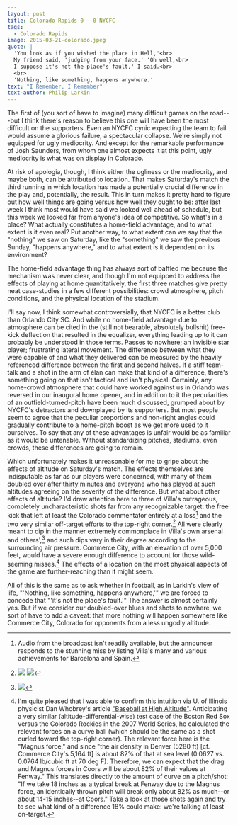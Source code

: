 ```yaml
---
layout: post
title: Colorado Rapids 0 - 0 NYCFC 
tags: 
  - Colorado Rapids
image: 2015-03-21-colorado.jpeg
quote: |
  'You look as if you wished the place in Hell,'<br>
  My friend said, 'judging from your face.' 'Oh well,<br>
  I suppose it's not the place's fault,' I said.<br>
  <br>
  'Nothing, like something, happens anywhere.'
text: "I Remember, I Remember" 
text-author: Philip Larkin 
---
```


The first of (you sort of have to imagine) many difficult games on the road---but I think there's reason to believe this one will have been the most difficult on the supporters. Even an NYCFC cynic expecting the team to fail would assume a glorious failure, a spectacular collapse. We're simply not equipped for ugly mediocrity. And except for the remarkable performance of Josh Saunders, from whom one almost expects it at this point, ugly mediocrity is what was on display in Colorado.

At risk of apologia, though, I think either the ugliness or the mediocrity, and maybe both, can be attributed to location. That makes Saturday's match the third running in which location has made a potentially crucial difference in the play and, potentially, the result.<!--break--> This in turn makes it pretty hard to figure out how well things are going versus how well they ought to be: after last week I think most would have said we looked well ahead of schedule, but this week we looked far from anyone's idea of competitive. So what's in a place? What actually constitutes a home-field advantage, and to what extent is it even real? Put another way, to what extent can we say that the "nothing" we saw on Saturday, like the "something" we saw the previous Sunday, "happens anywhere," and to what extent is it dependent on its environment? 

The home-field advantage thing has always sort of baffled me because the mechanism was never clear, and though I'm not equipped to address the effects of playing at home quantitatively, the first three matches give pretty neat case-studies in a few different possibilities: crowd atmosphere, pitch conditions, and the physical location of the stadium.

I'll say now, I think somewhat controversially, that NYCFC is a better club than Orlando City SC. And while no home-field advantage due to atmosphere can be cited in the (still not bearable, absolutely bullshit) free-kick deflection that resulted in the equalizer, everything leading up to it can probably be understood in those terms. Passes to nowhere; an invisible star player; frustrating lateral movement. The difference between what they were capable of and what they delivered can be measured by the heavily referenced difference between the first and second halves. If a stiff team-talk and a shot in the arm of élan can make that kind of a difference, there's something going on that isn't tactical and isn't physical. Certainly, any home-crowd atmosphere that could have worked against us in Orlando was reversed in our inaugural home opener, and in addition to it the peculiarities of an outfield-turned-pitch have been much discussed, grumped about by NYCFC's detractors and downplayed by its supporters. But most people seem to agree that the peculiar proportions and non-right angles could gradually contribute to a home-pitch boost as we get more used to it ourselves. To say that any of these advantages is unfair would be as familiar as it would be untenable. Without standardizing pitches, stadiums, even crowds, these differences are going to remain.

Which unfortunately makes it unreasonable for me to gripe about the effects of altitude on Saturday's match. The effects themselves are indisputable as far as our players were concerned, with many of them doubled over after thirty minutes and everyone who has played at such altitudes agreeing on the severity of the difference. But what about other effects of altitude? I'd draw attention here to three of Villa's outrageous, completely uncharacteristic shots far from any recognizable target: the free kick that left at least the Colorado commentator entirely at a loss[^1] and the two very similar off-target efforts to the top-right corner.[^2] All were clearly meant to dip in the manner extremely commonplace in Villa's own arsenal and others',[^3] and such dips vary in their degree according to the surrounding air pressure. Commerce City, with an elevation of over 5,000 feet, would have a severe enough difference to account for those wild-seeming misses.[^4] The effects of a location on the most physical aspects of the game are further-reaching than it might seem.

All of this is the same as to ask whether in football, as in Larkin's view of life, "'Nothing, like something, happens anywhere,'" we are forced to concede that "'it's not the place's fault.'" The answer is almost certainly yes. But if we consider our doubled-over blues and shots to nowhere, we sort of have to add a caveat: that more nothing will happen somewhere like Commerce City, Colorado for opponents from a less ungodly altitude.

[^1]: Audio from the broadcast isn't readily available, but the announcer responds to the stunning miss by listing Villa's many and various achievements for Barcelona and Spain.

[^2]: ![](/images/2015-03-21-villa1.gif) ![](/images/2015-03-21-villa2.gif)

[^3]: ![](/images/villa-curl.gif)

[^4]: I'm quite pleased that I was able to confirm this intuition via U. of Illinois physicist Dan Whobrey's article ["Baseball at High Altitude"](http://baseball.physics.illinois.edu/Denver.html). Anticipating a very similar (altitude-differential-wise) test case of the Boston Red Sox versus the Colorado Rockies in the 2007 World Series, he calculated the relevant forces on a curve ball (which should be the same as a shot curled toward the top-right corner). The relevant force here is the "Magnus force," and since "the air density in Denver (5280 ft) [cf. Commerce City's 5,164 ft] is about 82% of that at sea level (0.0627 vs. 0.0764 lb/cubic ft at 70 deg F). Therefore, we can expect that the drag and Magnus forces in Coors will be about 82% of their values at Fenway." This translates directly to the amount of curve on a pitch/shot: "If we take 18 inches as a typical break at Fenway due to the Magnus force, an identically thrown pitch will break only about 82% as much--or about 14-15 inches--at Coors." Take a look at those shots again and try to see what kind of a difference 18% could make: we're talking at least on-target.
